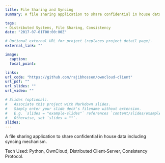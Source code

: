 ```yaml
---
title: File Sharing and Syncing
summary: A file sharing application to share confidential in house data including syncing mechanism. T

tags:
- Distributed Systems, File Sharing, Consistency
date: "2017-07-01T00:00:00Z"

# Optional external URL for project (replaces project detail page).
external_link: ""

image:
  caption:
  focal_point:

links:
url_code: "https://github.com/rajibhossen/owncloud-client"
url_pdf: ""
url_slides: ""
url_video: ""

# Slides (optional).
#   Associate this project with Markdown slides.
#   Simply enter your slide deck's filename without extension.
#   E.g. `slides = "example-slides"` references `content/slides/example-slides.md`.
#   Otherwise, set `slides = ""`.
slides:
---
```

 A file sharing application to share confidential in house data including syncing mechanism. 

 Tech Used: Python, OwnCloud, Distributed Client-Server, Consistency Protocol.